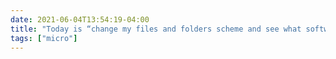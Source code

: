 ```yaml
---
date: 2021-06-04T13:54:19-04:00
title: "Today is “change my files and folders scheme and see what software breaks” day. Grateful for here::here() so that I’m not terrified of implications for #rstats."
tags: ["micro"]
---
```

